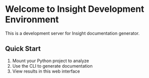 # Welcome to Insight Development Environment

This is a development server for Insight documentation generator.

## Quick Start
1. Mount your Python project to analyze
2. Use the CLI to generate documentation
3. View results in this web interface
